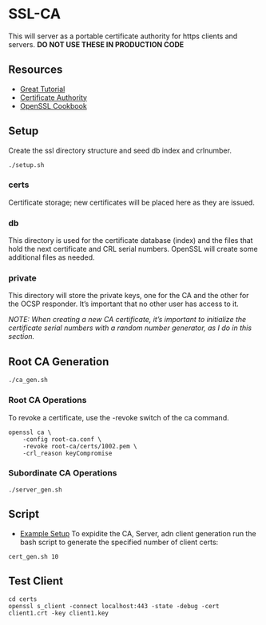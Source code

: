 # SSL-CA
This will server as a portable certificate authority for https clients and servers. **DO NOT USE THESE IN PRODUCTION CODE**

## Resources
- [Great Tutorial](https://www.golinuxcloud.com/openssl-create-client-server-certificate/)
- [Certificate Authority](https://en.wikipedia.org/wiki/Certificate_authority)
- [OpenSSL Cookbook](https://www.feistyduck.com/books/openssl-cookbook/)

## Setup
Create the ssl directory structure and seed db index and crlnumber.

```shell
./setup.sh
```

### certs
Certificate storage; new certificates will be placed here as they are issued.

### db
This directory is used for the certificate database (index) and the files that hold the
next certificate and CRL serial numbers. OpenSSL will create some additional files as
needed.

### private
This directory will store the private keys, one for the CA and the other for the OCSP
responder. It’s important that no other user has access to it.

*NOTE: When creating a new CA certificate, it’s important to initialize the certificate serial numbers with a random number generator, as I do in this section.*

## Root CA Generation

```shell
./ca_gen.sh
```

### Root CA Operations
To revoke a certificate, use the -revoke switch of the ca command.

```shell
openssl ca \
    -config root-ca.conf \
    -revoke root-ca/certs/1002.pem \
    -crl_reason keyCompromise
```

### Subordinate CA Operations

```shell 
./server_gen.sh
```

## Script
- [Example Setup](https://github.com/shehio/Mutual-SSL)
To expidite the CA, Server, adn client generation run the bash script to generate the specified number of client certs:

```shell
cert_gen.sh 10
```

## Test Client

```shell
cd certs
openssl s_client -connect localhost:443 -state -debug -cert client1.crt -key client1.key
```